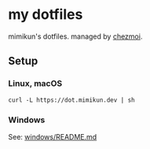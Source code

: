 # my dotfiles

mimikun's dotfiles.
managed by [chezmoi](https://www.chezmoi.io/).

## Setup

### Linux, macOS

```shell
curl -L https://dot.mimikun.dev | sh
```

### Windows

See: [windows/README.md](windows/README.md)

